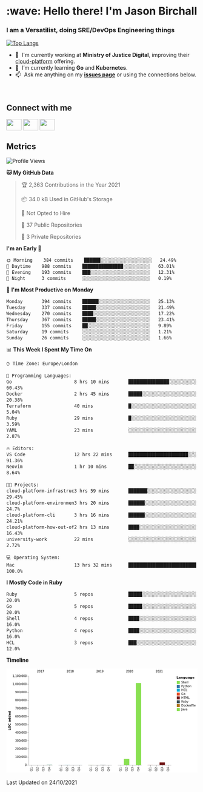 <h1 align="left" id="jason-title">:wave: Hello there! I'm Jason Birchall</h1>
<h3 align="left">I am a Versatilist, doing SRE/DevOps Engineering things</h3>

[![Top Langs](https://github-readme-stats.vercel.app/api?username=jasonBirchall&show_icons=true&count_private=true&include_all_commits=true&theme=gruvbox)](https://github.com/anuraghazra/github-readme-stats)

- :office: &nbsp;I'm currently working at **Ministry of Justice Digital**, improving their [cloud-platform](https://github.com/ministryofjustice/cloud-platform) offering.
- :seedling: &nbsp;I’m currently learning **Go** and **Kubernetes**.
- :mailbox: &nbsp;Ask me anything on my **[issues page]** or using the connections below.


<br>

<h2>Connect with me</h2>
<p>
<a href="https://twitter.com/jsonBirchall" target="blank"><img align="center" src="https://cdn.jsdelivr.net/npm/simple-icons@3.0.1/icons/twitter.svg" alt="" height="30" width="40" /></a>
<a href="https://keybase.io/json0" target="blank"><img align="center" src="https://cdn.jsdelivr.net/npm/simple-icons@3.0.1/icons/keybase.svg" alt="" height="30" width="40" /></a>
<a href="https://www.reddit.com/user/kakorate" target="blank"><img align="center" src="https://cdn.jsdelivr.net/npm/simple-icons@3.0.1/icons/reddit.svg" alt="" height="30" width="40" /></a>
</p>

<h2>Metrics</h2>

<!--START_SECTION:waka-->
![Profile Views](http://img.shields.io/badge/Profile%20Views-0-blue)

**🐱 My GitHub Data** 

> 🏆 2,363 Contributions in the Year 2021
 > 
> 📦 34.0 kB Used in GitHub's Storage 
 > 
> 🚫 Not Opted to Hire
 > 
> 📜 37 Public Repositories 
 > 
> 🔑 3 Private Repositories  
 > 
**I'm an Early 🐤** 

```text
🌞 Morning    384 commits    ██████░░░░░░░░░░░░░░░░░░░   24.49% 
🌆 Daytime    988 commits    ███████████████░░░░░░░░░░   63.01% 
🌃 Evening    193 commits    ███░░░░░░░░░░░░░░░░░░░░░░   12.31% 
🌙 Night      3 commits      ░░░░░░░░░░░░░░░░░░░░░░░░░   0.19%

```
📅 **I'm Most Productive on Monday** 

```text
Monday       394 commits    ██████░░░░░░░░░░░░░░░░░░░   25.13% 
Tuesday      337 commits    █████░░░░░░░░░░░░░░░░░░░░   21.49% 
Wednesday    270 commits    ████░░░░░░░░░░░░░░░░░░░░░   17.22% 
Thursday     367 commits    █████░░░░░░░░░░░░░░░░░░░░   23.41% 
Friday       155 commits    ██░░░░░░░░░░░░░░░░░░░░░░░   9.89% 
Saturday     19 commits     ░░░░░░░░░░░░░░░░░░░░░░░░░   1.21% 
Sunday       26 commits     ░░░░░░░░░░░░░░░░░░░░░░░░░   1.66%

```


📊 **This Week I Spent My Time On** 

```text
⌚︎ Time Zone: Europe/London

💬 Programming Languages: 
Go                       8 hrs 10 mins       ███████████████░░░░░░░░░░   60.43% 
Docker                   2 hrs 45 mins       █████░░░░░░░░░░░░░░░░░░░░   20.38% 
Terraform                40 mins             █░░░░░░░░░░░░░░░░░░░░░░░░   5.04% 
Ruby                     29 mins             █░░░░░░░░░░░░░░░░░░░░░░░░   3.59% 
YAML                     23 mins             ░░░░░░░░░░░░░░░░░░░░░░░░░   2.87%

🔥 Editors: 
VS Code                  12 hrs 22 mins      ██████████████████████░░░   91.36% 
Neovim                   1 hr 10 mins        ██░░░░░░░░░░░░░░░░░░░░░░░   8.64%

🐱‍💻 Projects: 
cloud-platform-infrastruc3 hrs 59 mins       ███████░░░░░░░░░░░░░░░░░░   29.45% 
cloud-platform-environmen3 hrs 20 mins       ██████░░░░░░░░░░░░░░░░░░░   24.7% 
cloud-platform-cli       3 hrs 16 mins       ██████░░░░░░░░░░░░░░░░░░░   24.21% 
cloud-platform-how-out-of2 hrs 13 mins       ████░░░░░░░░░░░░░░░░░░░░░   16.43% 
university-work          22 mins             ░░░░░░░░░░░░░░░░░░░░░░░░░   2.72%

💻 Operating System: 
Mac                      13 hrs 32 mins      █████████████████████████   100.0%

```

**I Mostly Code in Ruby** 

```text
Ruby                     5 repos             █████░░░░░░░░░░░░░░░░░░░░   20.0% 
Go                       5 repos             █████░░░░░░░░░░░░░░░░░░░░   20.0% 
Shell                    4 repos             ████░░░░░░░░░░░░░░░░░░░░░   16.0% 
Python                   4 repos             ████░░░░░░░░░░░░░░░░░░░░░   16.0% 
HCL                      3 repos             ███░░░░░░░░░░░░░░░░░░░░░░   12.0%

```


**Timeline**

![Chart not found](https://raw.githubusercontent.com/jasonBirchall/jasonBirchall/main/charts/bar_graph.png) 


 Last Updated on 24/10/2021
<!--END_SECTION:waka-->

<!-- links -->

[issues page]: https://github.com/jasonBirchall/jasonBirchall/issues "jasonBirchall/issues"
